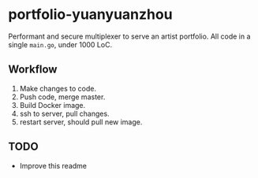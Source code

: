 # portfolio-yuanyuanzhou
Performant and secure multiplexer to serve an artist portfolio. All code in a single `main.go`, under 1000 LoC.

## Workflow
1. Make changes to code.
2. Push code, merge master.
3. Build Docker image.
4. ssh to server, pull changes.
5. restart server, should pull new image.

## TODO
- Improve this readme
